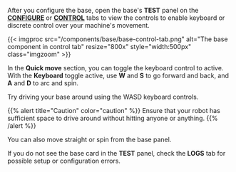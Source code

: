 After you configure the base, open the base's **TEST** panel on the [**CONFIGURE**](/configure/) or [**CONTROL**](/fleet/control/) tabs to view the controls to enable keyboard or discrete control over your machine's movement.

{{< imgproc src="/components/base/base-control-tab.png" alt="The base component in control tab" resize="800x" style="width:500px" class="imgzoom" >}}

In the **Quick move** section, you can toggle the keyboard control to active.
With the **Keyboard** toggle active, use **W** and **S** to go forward and back, and **A** and **D** to arc and spin.

Try driving your base around using the WASD keyboard controls.

{{% alert title="Caution" color="caution" %}}
Ensure that your robot has sufficient space to drive around without hitting anyone or anything.
{{% /alert %}}

You can also move straight or spin from the base panel.

If you do not see the base card in the **TEST** panel, check the **LOGS** tab for possible setup or configuration errors.
